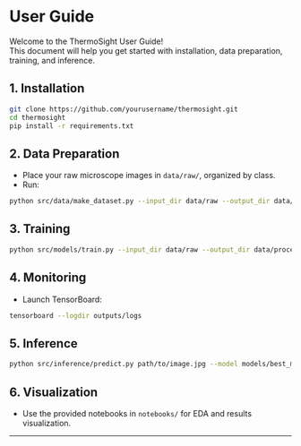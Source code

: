 # User Guide

Welcome to the ThermoSight User Guide!  
This document will help you get started with installation, data preparation, training, and inference.

## 1. Installation

```bash
git clone https://github.com/yourusername/thermosight.git
cd thermosight
pip install -r requirements.txt
```

## 2. Data Preparation

- Place your raw microscope images in `data/raw/`, organized by class.
- Run:

```bash
python src/data/make_dataset.py --input_dir data/raw --output_dir data/processed
```

## 3. Training

```bash
python src/models/train.py --input_dir data/raw --output_dir data/processed
```

## 4. Monitoring

- Launch TensorBoard:

```bash
tensorboard --logdir outputs/logs
```

## 5. Inference

```bash
python src/inference/predict.py path/to/image.jpg --model models/best_model.pth
```

## 6. Visualization

- Use the provided notebooks in `notebooks/` for EDA and results visualization.

---
